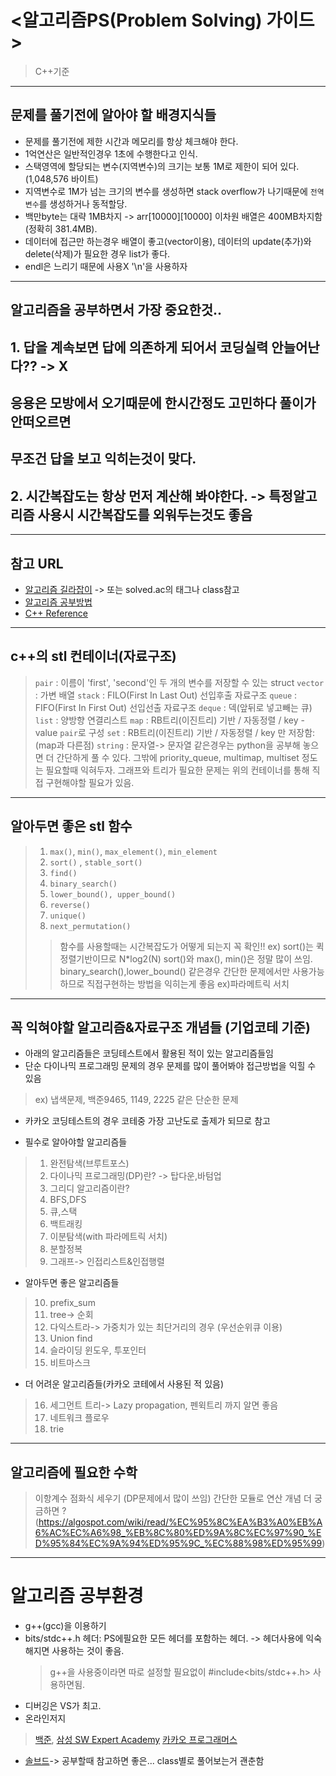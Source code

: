 # <알고리즘PS(Problem Solving) 가이드>
> C++기준

****************************************************************************************************************
## 문제를 풀기전에 알아야 할 배경지식들
- 문제를 풀기전에 제한 시간과 메모리를 항상 체크해야 한다.
- 1억연산은 일반적인경우 1초에 수행한다고 인식.
- 스택영역에 할당되는 변수(지역변수)의 크기는 보통 1M로 제한이 되어 있다. (1,048,576 바이트)
- 지역변수로 1M가 넘는 크기의 변수를 생성하면 stack overflow가 나기때문에 `전역변수`를 생성하거나 동적할당.
- 백만byte는 대략 1MB차지 -> arr[10000][10000] 이차원 배열은 400MB차지함(정확히 381.4MB).
- 데이터에 접근만 하는경우 배열이 좋고(vector이용), 데이터의 update(추가)와 delete(삭제)가 필요한 경우 list가 좋다.
- endl은 느리기 때문에 사용X '\n'을 사용하자


****************************************************************************************************************
## 알고리즘을 공부하면서 가장 중요한것..
## 1. 답을 계속보면 답에 의존하게 되어서 코딩실력 안늘어난다?? -> X
##    응용은 모방에서 오기때문에 한시간정도 고민하다 풀이가 안떠오르면
##    무조건 답을 보고 익히는것이 맞다.
## 2. 시간복잡도는 항상 먼저 계산해 봐야한다. -> 특정알고리즘 사용시 시간복잡도를 외워두는것도 좋음


****************************************************************************************************************
## 참고 URL
* [알고리즘 길라잡이](https://ryute.tistory.com/m/33 "류트님 블로그") -> 또는 solved.ac의 태그나 class참고
* [알고리즘 공부방법](https://baactree.tistory.com/14 "박트리님 블로그")
* [C++ Reference](http://www.cplusplus.com/reference/algorithm/)


****************************************************************************************************************
## c++의 stl 컨테이너(자료구조)
> `pair` : 이름이 'first', 'second'인 두 개의 변수를 저장할 수 있는 struct
> `vector` : 가변 배열
> `stack` : FILO(First In Last Out) 선입후출 자료구조
> `queue` : FIFO(First In First Out) 선입선출 자료구조
> `deque` : 덱(앞뒤로 넣고빼는 큐)
> `list` : 양방향 연결리스트
> `map` : RB트리(이진트리) 기반 / 자동정렬 / key - value `pair`로 구성
> `set` : RB트리(이진트리) 기반 / 자동정렬 / key 만 저장함: (map과 다른점)
> `string` : 문자열-> 문자열 같은경우는 python을 공부해 놓으면 더 간단하게 풀 수 있다.
> 그밖에 priority_queue, multimap, multiset 정도는 필요할때 익혀두자.
> 그래프와 트리가 필요한 문제는 위의 컨테이너를 통해 직접 구현해야할 필요가 있음.


****************************************************************************************************************
## 알아두면 좋은 stl 함수
> 1. `max()`, `min()`, `max_element()`, `min_element`
> 2. `sort()` , `stable_sort()`
> 3. `find()`
> 4. `binary_search()`
> 5. `lower_bound(), upper_bound()`
> 6. `reverse()`
> 7. `unique()`
> 8. `next_permutation()`
>> 함수를 사용할때는 시간복잡도가 어떻게 되는지 꼭 확인!! ex) sort()는 퀵정렬기반이므로 N*log2(N)
>> sort()와 max(), min()은 정말 많이 쓰임.
>> binary_search(),lower_bound() 같은경우 간단한 문제에서만 사용가능하므로 
>> 직접구현하는 방법을 익히는게 좋음 ex)파라메트릭 서치


****************************************************************************************************************
## 꼭 익혀야할 알고리즘&자료구조 개념들 (기업코테 기준)
* 아래의 알고리즘들은 코딩테스트에서 활용된 적이 있는 알고리즘들임
* 단순 다이나믹 프로그래밍 문제의 경우 문제를 많이 풀어봐야 접근방법을 익힐 수 있음 
> ex) 냅색문제, 백준9465, 1149, 2225 같은 단순한 문제
* 카카오 코딩테스트의 경우 코테중 가장 고난도로 출제가 되므로 참고

* 필수로 알아야할 알고리즘들
> 1. 완전탐색(브루트포스)
> 2. 다이나믹 프로그래밍(DP)란? -> 탑다운,바텀업
> 3. 그리디 알고리즘이란?
> 4. BFS,DFS
> 5. 큐,스택
> 6. 백트래킹
> 7. 이분탐색(with 파라메트릭 서치)
> 8. 분할정복
> 9. 그래프-> 인접리스트&인접행렬

* 알아두면 좋은 알고리즘들
> 10. prefix_sum
> 11. tree-> 순회
> 12. 다익스트라-> 가중치가 있는 최단거리의 경우 (우선순위큐 이용)
> 13. Union find
> 14. 슬라이딩 윈도우, 투포인터
> 15. 비트마스크

* 더 어려운 알고리즘들(카카오 코테에서 사용된 적 있음)
> 16. 세그먼트 트리-> Lazy propagation, 펜윅트리 까지 알면 좋음
> 17. 네트워크 플로우
> 18. trie


****************************************************************************************************************
## 알고리즘에 필요한 수학
> 이항계수
> 점화식 세우기 (DP문제에서 많이 쓰임)
> 간단한 모듈로 연산 개념
> 더 궁금하면 ? (https://algospot.com/wiki/read/%EC%95%8C%EA%B3%A0%EB%A6%AC%EC%A6%98_%EB%8C%80%ED%9A%8C%EC%97%90_%ED%95%84%EC%9A%94%ED%95%9C_%EC%88%98%ED%95%99)


****************************************************************************************************************
# 알고리즘 공부환경
* g++(gcc)을 이용하기
* bits/stdc++.h 헤더: PS에필요한 모든 헤더를 포함하는 헤더. -> 헤더사용에 익숙해지면 사용하는 것이 좋음.
    > g++을 사용중이라면 따로 설정할 필요없이 #include<bits/stdc++.h> 사용하면됨.
* 디버깅은 VS가 최고.
* 온라인저지
> [백준](https://www.acmicpc.net/), 
> [삼성 SW Expert Academy](https://swexpertacademy.com/main/main.do)
> [카카오 프로그래머스](https://programmers.co.kr/learn/challenges)
* [솔브드](https://solved.ac/)-> 공부할때 참고하면 좋은... class별로 풀어보는거 괜춘함

